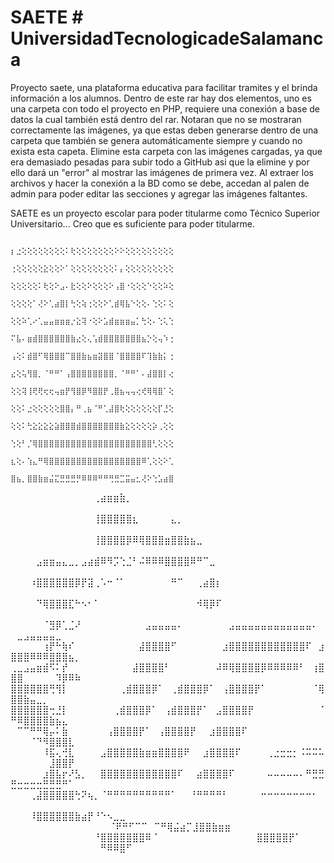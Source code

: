 # SAETE # UniversidadTecnologicadeSalamanca
Proyecto saete, una plataforma educativa para facilitar tramites y el brinda información a los alumnos. 
Dentro de este rar hay dos elementos, uno es una carpeta con todo el proyecto en PHP, requiere una conexión a base de datos la cual también está dentro del rar. 
Notaran que no se mostraran correctamente las imágenes, ya que estas deben generarse dentro de una carpeta que también se genera automáticamente siempre y cuando no exista esta capeta. Elimine esta carpeta con las imágenes cargadas, ya que era demasiado pesadas para subir todo a GitHub asi que la elimine y por ello dará un "error" al mostrar las imágenes de primera vez. 
Al extraer los archivos y hacer la conexión a la BD como se debe, accedan al palen de admin para poder editar las secciones y agregar las imágenes faltantes. 

SAETE es un proyecto escolar para poder titularme como Técnico Superior Universitario... Creo que es suficiente para poder titularme.


                                                          ⡆⣐⢕⢕⢕⢕⢕⢕⢕⢕⠅⢗⢕⢕⢕⢕⢕⢕⢕⠕⠕⢕⢕⢕⢕⢕⢕⢕⢕⢕
                                                          ⢐⢕⢕⢕⢕⢕⣕⢕⢕⠕⠁⢕⢕⢕⢕⢕⢕⢕⢕⠅⡄⢕⢕⢕⢕⢕⢕⢕⢕⢕
                                                          ⢕⢕⢕⢕⢕⠅⢗⢕⠕⣠⠄⣗⢕⢕⠕⢕⢕⢕⠕⢠⣿⠐⢕⢕⢕⠑⢕⢕⠵⢕
                                                          ⢕⢕⢕⢕⠁⢜⠕⢁⣴⣿⡇⢓⢕⢵⢐⢕⢕⠕⢁⣾⢿⣧⠑⢕⢕⠄⢑⢕⠅⢕
                                                          ⢕⢕⠵⢁⠔⢁⣤⣤⣶⣶⣶⡐⣕⢽⠐⢕⠕⣡⣾⣶⣶⣶⣤⡁⢓⢕⠄⢑⢅⢑
                                                          ⠍⣧⠄⣶⣾⣿⣿⣿⣿⣿⣿⣷⣔⢕⢄⢡⣾⣿⣿⣿⣿⣿⣿⣿⣦⡑⢕⢤⠱⢐
                                                          ⢠⢕⠅⣾⣿⠋⢿⣿⣿⣿⠉⣿⣿⣷⣦⣶⣽⣿⣿⠈⣿⣿⣿⣿⠏⢹⣷⣷⡅⢐
                                                          ⣔⢕⢥⢻⣿⡀⠈⠛⠛⠁⢠⣿⣿⣿⣿⣿⣿⣿⣿⡀⠈⠛⠛⠁⠄⣼⣿⣿⡇⢔
                                                          ⢕⢕⢽⢸⢟⢟⢖⢖⢤⣶⡟⢻⣿⡿⠻⣿⣿⡟⢀⣿⣦⢤⢤⢔⢞⢿⢿⣿⠁⢕
                                                          ⢕⢕⠅⣐⢕⢕⢕⢕⢕⣿⣿⡄⠛⢀⣦⠈⠛⢁⣼⣿⢗⢕⢕⢕⢕⢕⢕⡏⣘⢕
                                                          ⢕⢕⠅⢓⣕⣕⣕⣕⣵⣿⣿⣿⣾⣿⣿⣿⣿⣿⣿⣿⣷⣕⢕⢕⢕⢕⡵⢀⢕⢕
                                                          ⢑⢕⠃⡈⢿⣿⣿⣿⣿⣿⣿⣿⣿⣿⣿⣿⣿⣿⣿⣿⣿⣿⣿⣿⣿⣿⢃⢕⢕⢕
                                                          ⣆⢕⠄⢱⣄⠛⢿⣿⣿⣿⣿⣿⣿⣿⣿⣿⣿⣿⣿⣿⣿⣿⣿⣿⠿⢁⢕⢕⠕⢁
                                                          ⣿⣦⡀⣿⣿⣷⣶⣬⣍⣛⣛⣛⡛⠿⠿⠿⠛⠛⢛⣛⣉⣭⣤⣂⢜⠕⢑⣡⣴⣿






⠀⠀⠀⠀⠀⠀⠀⠀⠀⠀⠀⠀⠀⢀⣴⣶⣶⣷⡀⠀⠀⠀⠀⠀⠀⠀⠀⠀⠀⠀⠀⠀⠀⠀⠀⠀⠀⠀⠀⠀⠀⠀⠀⠀⠀⠀⠀⠀⠀⠀⠀⠀⠀⠀⠀⠀⠀⠀⠀⠀
⠀⠀⠀⠀⠀⠀⠀⠀⠀⠀⠀⠀⠀⢸⣿⣿⣿⣿⣿⣆⠀⠀⠀⠀⠀⣄⡀⠀⠀⠀⠀⠀⠀⠀⠀⠀⠀⠀⠀⠀⠀⠀⠀⠀⠀⠀⠀⠀⠀⠀⠀⠀⠀⠀⠀⠀⠀⠀⠀⠀
⠀⠀⠀⠀⠀⠀⠀⠀⠀⠀⠀⠀⠀⢸⣿⣿⣿⣿⡿⠿⢿⣿⣿⣿⣶⣿⣿⣷⣦⣀⠀⠀⠀⠀⠀⠀⠀⠀⠀⠀⠀⠀⠀⠀⠀⠀⠀⠀⠀⠀⠀⠀⠀⠀⠀⠀⠀⠀⠀⠀
⠀⠀⠀⠀⣠⣶⣶⣤⣄⣀⡀⣠⣴⣾⠿⠻⡩⢑⣈⠃⠬⠿⠿⠿⣿⣿⣿⣿⠿⠛⠉⣀⠀⠀⠀⠀⠀⠀⠀⠀⠀⠀⠀⠀⠀⠀⠀⠀⠀⠀⠀⠀⠀⠀⠀⠀⠀⠀⠀⠀
⠀⠀⠀⠰⣿⣿⣿⣿⣿⣿⡿⡟⣽⢀⠡⠒⠈⠁⠀⠀⠀⠀⠀⠀⠀⠛⠉⠀⠀⢀⣴⣿⡆⠀⠀⠀⠀⠀⠀⠀⠀⠀⠀⠀⠀⠀⠀⠀⠀⠀⠀⠀⠀⠀⠀⠀⠀⠀⠀⠀
⠀⠀⠀⠀⠙⢿⣿⣿⣿⣏⠓⠢⠂⠁⠀⠀⠀⠀⠀⠀⠀⠀⠀⠀⠀⠀⠀⠀⠀⠺⢿⡿⠏⠀⠀⠀⠀⠀⠀⠀⠀⠀⠀⠀⠀⠀⠀⠀⠀⠀⠀⠀⠀⠀⠀⠀⠀⠀⠀⠀
⠀⠀⠀⠀⠀⠈⣻⡿⢁⣈⠜⠀⠀⠀⠀⠀⠀⠀⠀⠀⠀⣠⣤⣤⣤⣤⠄⠀⠀⠀⠀⠀⠀⠀⣠⣤⣤⣤⣤⣤⣤⣤⣤⣤⣤⣤⣤⠄⠀⠀⣀⣠⣤⣤⣤⣤⣀⠀⠀⠀
⠀⠀⠀⠀⠀⢰⡟⠓⢷⠎⠀⠀⠀⠀⠀⠀⠀⠀⠀⠀⣼⣿⣿⣿⣿⠋⠀⠀⠀⠀⠀⠀⠀⣰⣿⣿⣿⣿⣿⣿⣿⣿⣿⣿⣿⣿⠏⠀⣰⣿⣿⣿⠿⠿⠿⣿⣿⣿⣦⡀
⢀⣀⣠⣤⣶⣾⠫⠅⡞⠀⠀⠀⠀⠀⠀⠀⠀⠀⠀⣼⣿⣿⣿⣿⠃⠀⠀⠀⠀⠀⠀⠀⠼⠿⢿⣿⣿⣿⣿⡿⠿⠿⠿⠿⠿⠃⠀⢰⣿⣿⣿⠀⠀⠀⠀⠀⠹⡿⠿⠷
⣿⣿⣿⣿⣿⣿⢛⢻⡇⠀⠀⠀⠀⠀⠀⠀⠀⢀⣾⣿⣿⣿⡿⠁⠀⢀⣾⣿⣿⣿⡿⠁⠀⢠⣿⣿⣿⣿⡟⠁⠀⠀⠀⠀⠀⠀⠀⠈⢿⣿⣿⣷⣤⣀⡀⠀⠀⠀⠀⠀
⣿⣿⣿⣿⣿⣿⢒⣘⡇⠀⠀⠀⠀⠀⠀⠀⢀⣾⣿⣿⣿⡿⠁⠀⢠⣾⣿⣿⣿⡟⠁⠀⣠⣿⣿⣿⣿⡟⠀⠀⠀⠀⠀⠀⠀⠀⠀⠀⠈⠛⠿⣿⣿⣿⣿⣷⣦⣄⠀⠀
⠀⠉⠉⠛⠛⢿⡤⠅⣷⠀⠀⠀⠀⠀⠀⢠⣿⣿⣿⣿⡟⠁⠀⢠⣿⣿⣿⣿⡟⠀⠀⣰⣿⣿⣿⣿⠏⠀⠀⠀⠀⠀⠀⠀⠀⠀⠀⠀⠀⠀⠀⠀⠈⠙⠻⣿⣿⣿⣇⠀
⠀⠀⠀⠀⠀⠸⣯⢄⢚⣇⠀⠀⠀⠀⣠⣿⣿⣿⣿⣿⣷⣶⣶⣿⣿⣿⣿⠟⠀⠀⣰⣿⣿⣿⣿⠏⠀⠀⠀⠀⢀⣐⣒⣒⡂⠨⠭⠭⠥⠀⠀⠀⠀⠀⠀⣸⣿⣿⡟⠀
⠀⠀⠀⠀⠀⣰⣿⣧⡖⠜⣣⡀⠀⠀⣿⣿⣿⣿⣿⣿⣿⣿⣿⣿⣿⣿⠏⠀⠀⣴⣿⣿⣿⣿⠏⠀⠀⠀⠀⠀⠤⠤⠤⠤⠤⠄⠛⣛⣛⣛⣒⣒⣒⣒⣛⣛⣛⠛⠁⠀
⠀⠀⠀⢀⣼⣿⣿⣿⣿⣿⢓⠝⢦⡀⠈⠛⠛⠛⠛⠛⠛⠛⠛⠛⠛⠁⠀⠀⠘⠛⠛⠛⠛⠃⠀⠀⠀⠀⠀⠒⠒⠒⠒⠒⠒⠒⠒⠂⠀⠀⠀⠀⠀⠀⠀⠀⠀⠀⠀⠀
⠀⠀⠀⠸⣿⣿⣿⣿⣿⣿⣷⣴⡟⠘⠑⠢⣀⣀⠀⠀⠀⠀⠀⠀⠀⠀⠀⠀⠀⠀⠀⠀⠀⠀⠀⠀⠀⠀⠀⠀⠀⠀⠀⠀⠀⠀⠀⠀⠀⠀⠀⠀⠀⠀⠀⠀⠀⠀⠀⠀
⠀⠀⠀⠀⠈⠟⠛⠋⠉⠉⠀⠉⠛⢿⣬⣴⡉⣸⣿⣿⣷⣶⣶
⠀⠀⠀⠀⠀⠀⠀⠀⠀⠀⠀⠀⠀⠘⣿⣿⣿⣿⣿⣿⣿⠿⠈⠀
⠀⠀⠀⠀⠀⠀⠀⠀⠀⠀⠀⠀⠀⠀⣿⣿⣿⣿⣿⡟⠁⠀
⠀⠀⠀⠀⠀⠀⠀⠀⠀⠀⠀⠀⠀⠀⠛⠿⠿⣿⠋

